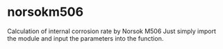 # norsokm506
Calculation of internal corrosion rate by Norsok M506
Just simply import the module and input the parameters into the function.

